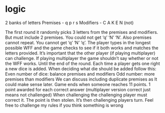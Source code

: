 # logic

2 banks of letters 
Premises - q p r s
Modifiers - C A K E N (not)

The first round it randomly picks 3 letters from the premises and modifiers. But must include 2 premises. You could not get ‘q’ ‘N’ ‘N’. Also premises cannot repeat. You cannot get ‘q’ ‘N’ ‘q’. 
The player types in the longest possible WFF and the game checks to see if it both works and matches the letters provided. It’s important that the other player (if playing multiplayer) can challenge. If playing multiplayer the game shouldn’t say whether or not the WFF works. Until the end of the round. Each time a player gets one right a new dice is added. When deciding what die should be added follow this:
Even number of dice: balance premises and modifiers 
Odd number: more premises than modifiers
We can discuss including duplicate premises as It could make sense later. Game ends when someone reaches 11 points. 1 point awarded for each correct answer (multiplayer version correct just means not challenged) 
When challenging the challenging player must correct it. The point is then stolen. It’s then challenging players turn.
Feel free to challenge my rules if you think something is wrong
